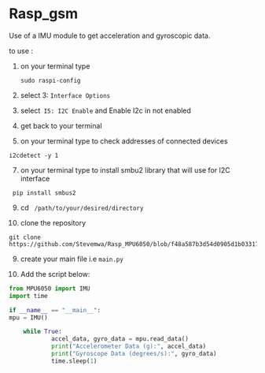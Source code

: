 # Rasp_gsm
Use of a  IMU module to get acceleration and gyroscopic data.

to use :

1) on your terminal type
   ```
   sudo raspi-config
   ```
   
3) select 3: ```Interface Options```
   
4) select``` I5: I2C Enable``` and Enable I2c in not enabled
   
5) get back to your terminal

   
6) on your terminal type to check addresses of connected devices
```
i2cdetect -y 1
```

    
7) on your terminal type  to install smbu2 library that will use for I2C interface
```
 pip install smbus2
```


9) cd ``` /path/to/your/desired/directory```


10) clone the repository
```     
git clone https://github.com/Stevemwa/Rasp_MPU6050/blob/f48a587b3d54d0905d1b0331720aab1333233c22/MPU6050.py
```

9) create your main file i.e ```main.py```


   
10) Add the script below:
   
```python
from MPU6050 import IMU
import time

if __name__ == "__main__":
mpu = IMU()

    while True:
            accel_data, gyro_data = mpu.read_data()
            print("Accelerometer Data (g):", accel_data)
            print("Gyroscope Data (degrees/s):", gyro_data)
            time.sleep(1)
   
    
```
